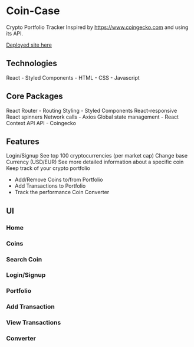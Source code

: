 # Coin-Case

Crypto Portfolio Tracker
Inspired by https://www.coingecko.com and using its API.

[Deployed site here](https://coin-case.netlify.app/)

## Technologies
React - Styled Components - HTML - CSS - Javascript

## Core Packages
React Router - Routing
Styling - Styled Components
React-responsive
React spinners
Network calls - Axios
Global state management - React Context API
API - Coingecko

## Features
Login/Signup
See top 100 cryptocurrencies (per market cap)
Change base Currency (USD/EUR)
See more detailed information about a specific coin
Keep track of your crypto portfolio
- Add/Remove Coins to/from Portfolio
- Add Transactions to Portfolio
- Track the performance
Coin Converter

## UI
### Home

### Coins

### Search Coin

### Login/Signup

### Portfolio

### Add Transaction

### View Transactions

### Converter
